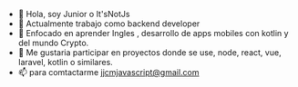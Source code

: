 - 👋 Hola, soy Junior o It'sNotJs
- 👀 Actualmente trabajo como backend developer
- 🌱 Enfocado en aprender Ingles , desarrollo de apps mobiles con kotlin y del mundo Crypto. 
- 💞️ Me gustaria participar en proyectos donde se use, node, react, vue, laravel, kotlin o similares.
- 📫 para comtactarme jjcmjavascript@gmail.com
